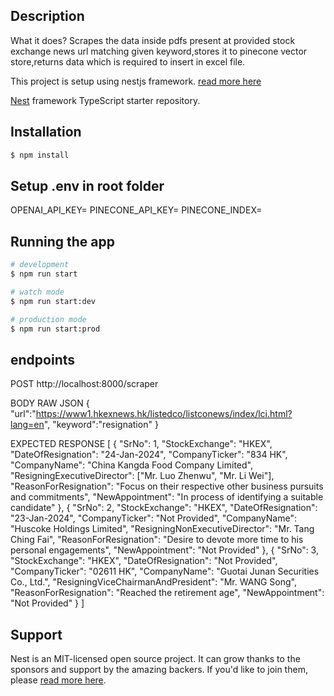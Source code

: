 ## Description

What it does?
Scrapes the data inside pdfs present at provided stock exchange news url matching given keyword,stores it to pinecone vector store,returns data which is required to insert in excel file.

This project is setup using nestjs framework. [read more here](https://docs.nestjs.com)

[Nest](https://github.com/nestjs/nest) framework TypeScript starter repository.

## Installation

```bash
$ npm install
```

## Setup .env in root folder

OPENAI_API_KEY=
PINECONE_API_KEY=
PINECONE_INDEX=

## Running the app

```bash
# development
$ npm run start

# watch mode
$ npm run start:dev

# production mode
$ npm run start:prod
```

## endpoints

POST http://localhost:8000/scraper

BODY RAW JSON
{
"url":"https://www1.hkexnews.hk/listedco/listconews/index/lci.html?lang=en",
"keyword":"resignation"
}

EXPECTED RESPONSE
[
{
"SrNo": 1,
"StockExchange": "HKEX",
"DateOfResignation": "24-Jan-2024",
"CompanyTicker": "834 HK",
"CompanyName": "China Kangda Food Company Limited",
"ResigningExecutiveDirector": ["Mr. Luo Zhenwu", "Mr. Li Wei"],
"ReasonForResignation": "Focus on their respective other business pursuits and commitments",
"NewAppointment": "In process of identifying a suitable candidate"
},
{
"SrNo": 2,
"StockExchange": "HKEX",
"DateOfResignation": "23-Jan-2024",
"CompanyTicker": "Not Provided",
"CompanyName": "Huscoke Holdings Limited",
"ResigningNonExecutiveDirector": "Mr. Tang Ching Fai",
"ReasonForResignation": "Desire to devote more time to his personal engagements",
"NewAppointment": "Not Provided"
},
{
"SrNo": 3,
"StockExchange": "HKEX",
"DateOfResignation": "Not Provided",
"CompanyTicker": "02611 HK",
"CompanyName": "Guotai Junan Securities Co., Ltd.",
"ResigningViceChairmanAndPresident": "Mr. WANG Song",
"ReasonForResignation": "Reached the retirement age",
"NewAppointment": "Not Provided"
}
]

## Support

Nest is an MIT-licensed open source project. It can grow thanks to the sponsors and support by the amazing backers. If you'd like to join them, please [read more here](https://docs.nestjs.com/support).
